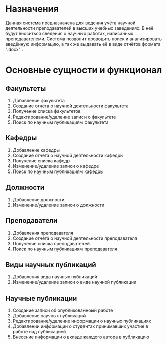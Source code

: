 # Назначения
Данная система предназначена для ведения учёта научной деятельности преподавателей в высших учебных заведениях. В неё будут вноситься сведения о научных работах, написанных преподавателеми.
Система позволит проводить поиск и анализировать введённую информацию, а так же выдавать её в виде отчётов формата ".docx" .

# Основные сущности и функционал
## Факультеты
1) Добавление факультета
2) Создание отчёта о научной деятельности факультета
3) Получение списка факультетов
4) Редактирование/удаление записи о факультете
5) Поиск по научным публикациям факультета

## Кафедры
1) Добавление кафедры
2) Создание отчёта о научной деятельности кафедры
3) Получение списка кафедр
4) Изменение/удаление записи о кафедре
5) Поиск по научным публикациям кафедры

## Должности
1) Добавление должности
2) Изменение/удаление записи о должности

## Преподаватели
1) Добавления преподавателя
2) Создание отчёта о научной деятельности преподавателя
3) Получение списка преподавателей
4) Поиск по научным публикациям преподавателя


## Виды научных публикаций
1) Добавления вида научных публикаций
2) Изменение/удаление записи о виде научной публикации

## Научные публикации
1) Создание записи об опубликованноый работе
2) Добавление научных публикаций
3) Редактирование/удаление информации о научных публикациях
4) Добавлении информации о студентах принимавших участие в работе над публикацией
5) Внесение информации о вкладе каждого автора в публикацию
